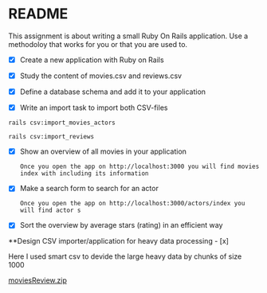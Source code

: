 # README

This assignment is about writing a small Ruby On Rails application. Use a methodoloy that works for you or that you are used to.

- [x] Create a new application with Ruby on Rails

- [x] Study the content of movies.csv and reviews.csv

- [x] Define a database schema and add it to your application

- [x] Write an import task to import both CSV-files

```rails csv:import_movies_actors ```

```rails csv:import_reviews```
- [x] Show an overview of all movies in your application

      Once you open the app on http://localhost:3000 you will find movies index with including its information
- [x] Make a search form to search for an actor

      Once you open the app on http://localhost:3000/actors/index you will find actor s
- [x] Sort the overview by average stars (rating) in an efficient way

**Design CSV importer/application for heavy data processing - [x]


Here I used smart csv to devide the large heavy data by chunks of size 1000

[moviesReview.zip](https://github.com/khaledm356/moviesReview/files/14211604/moviesReview.zip)
